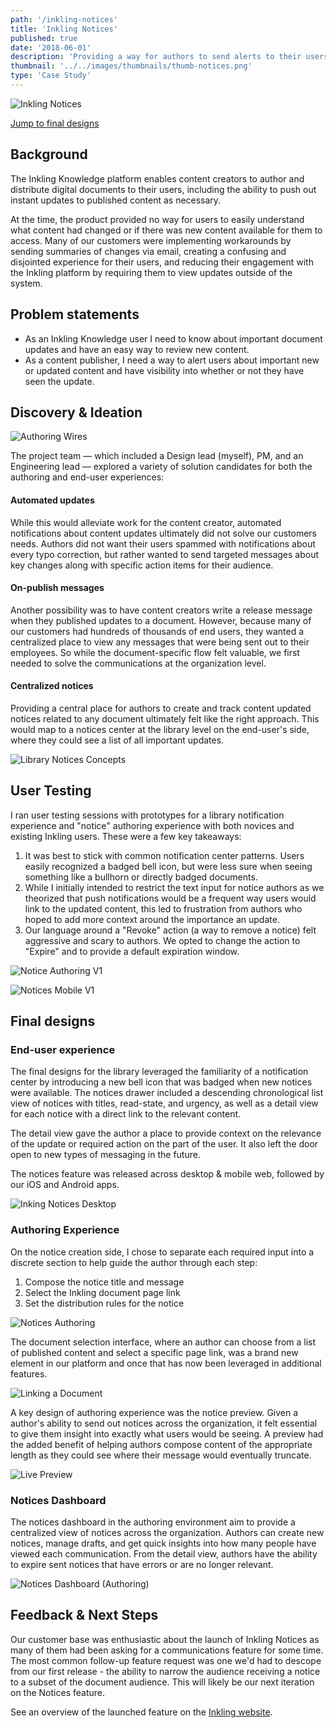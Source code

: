 ```yaml
---
path: '/inkling-notices'
title: 'Inkling Notices'
published: true
date: '2018-06-01'
description: 'Providing a way for authors to send alerts to their users about important content updates.'
thumbnail: '../../images/thumbnails/thumb-notices.png'
type: 'Case Study'
---
```


<!-- <section class="project-nav">

  - [Overview](#overview)
  - [Problem Statement](#problem-statement)
  - [Discovery & Ideation](#discovery--ideation)
  - [User Testing](#user-testing)
  - [Final designs](#final-designs)
  - [Feedback & Next Steps](#feedback--next-steps)

</section> -->

<div class="hero-image">

![Inkling Notices](../../images/thumbnails/thumb-notices.png "Inkling Notices")

</div>

<p class="text-center"><a href="#final-p3" class="btn-jump">Jump to final designs</a></p>

## Background

The Inkling Knowledge platform enables content creators to author and distribute digital documents to their users, including the ability to push out instant updates to published content as necessary.

At the time, the product provided no way for users to easily understand what content had changed or if there was new content available for them to access. Many of our customers were implementing workarounds by sending summaries of changes via email, creating a confusing and disjointed experience for their users, and reducing their engagement with the Inkling platform by requiring them to view updates outside of the system. 

## Problem statements

- As an Inkling Knowledge user I need to know about important document updates and have an easy way to review new content.
- As a content publisher, I need a way to alert users about important new or updated content and have visibility into whether or not they have seen the update.


## Discovery & Ideation


<div class="image-wrapper one-half right">

![Authoring Wires](../../images/notices/authoring-wires.png "Authoring Wires")

</div>


The project team — which included a Design lead (myself), PM, and an Engineering lead — explored a variety of solution candidates for both the authoring and end-user experiences:

#### Automated updates
While this would alleviate work for the content creator, automated notifications about content updates ultimately did not solve our customers needs. Authors did not want their users spammed with notifications about every typo correction, but rather wanted to send targeted messages about key changes along with specific action items for their audience. 

#### On-publish messages
Another possibility was to have content creators write a release message when they published updates to a document. However, because many of our customers had hundreds of thousands of end users, they wanted a centralized place to view any messages that were being sent out to their employees. So while the document-specific flow felt valuable, we first needed to solve the communications at the organization level.

#### Centralized notices
Providing a central place for authors to create and track content updated notices related to any document ultimately felt like the right approach. This would map to a notices center at the library level on the end-user's side, where they could see a list of all important updates.

![Library Notices Concepts](../../images/notices/lib-notices-concepts.png "Library Notices Concepts")


## User Testing

I ran user testing sessions with prototypes for a library notification experience and "notice" authoring experience with both novices and existing Inkling users. These were a few key takeaways: 

1. It was best to stick with common notification center patterns. Users easily recognized a badged bell icon, but were less sure when seeing something like a bullhorn or directly badged documents. 
2. While I initially intended to restrict the text input for notice authors as we theorized that push notifications would be a frequent way users would link to the updated content, this led to frustration from authors who hoped to add more context around the importance an update.
3. Our language around a "Revoke" action (a way to remove a notice) felt aggressive and scary to authors. We opted to change the action to "Expire" and to provide a default expiration window.

<div class="image-wrapper max-600 border-thin">

![Notice Authoring V1](../../images/notices/notice-authoring-v1.png "Notice Authoring Testing")

</div>
<div class="image-wrapper max-400">

![Notices Mobile V1](../../images/notices/mobile-notices.png "Notices Mobile Testing")

</div>


<h2 id="final-p3">Final designs</h2>

### End-user experience

The final designs for the library leveraged the familiarity of a notification center by introducing a new bell icon that was badged when new notices were available. The notices drawer included a descending chronological list view of notices with titles, read-state, and urgency, as well as a detail view for each notice with a direct link to the relevant content. 

The detail view gave the author a place to provide context on the relevance of the update or required action on the part of the user. It also left the door open to new types of messaging in the future.

The notices feature was released across desktop & mobile web, followed by our iOS and Android apps.

<div class="image-wrapper border-thin max-600">

![Inking Notices Desktop](../../images/notices/inkling-notices-reader.png "Inking Notices Desktop")

</div>

<!-- ![Notices Mobile](../../images/notices/mobile-notices.png) -->

### Authoring Experience

On the notice creation side, I chose to separate each required input into a discrete section to help guide the author through each step:

1. Compose the notice title and message
2. Select the Inkling document page link
3. Set the distribution rules for the notice

<div class="image-wrapper max-600 border-thin">

![Notices Authoring](../../images/notices/author-title-message.png "Notices Authoring")

</div>

The document selection interface, where an author can choose from a list of published content and select a specific page link, was a brand new element in our platform and once that has now been leveraged in additional features. 

<div class="image-wrapper max-600 border-thin">

![Linking a Document](../../images/notices/document-select.png "Linking a Document")

</div>

A key design of authoring experience was the notice preview. Given a author's ability to send out notices across the organization, it felt essential to give them insight into exactly what users would be seeing. A preview had the added benefit of helping authors compose content of the appropriate length as they could see where their message would eventually truncate.

<div class="image-wrapper max-600 border-thin">

![Live Preview](../../images/notices/notice-authoring.gif "Live Preview")

</div>


### Notices Dashboard

The notices dashboard in the authoring environment aim to provide a centralized view of notices across the organization. Authors can create new notices, manage drafts, and get quick insights into how many people have viewed each communication. From the detail view, authors have the ability to expire sent notices that have errors or are no longer relevant.

<div class="image-wrapper max-600 border-thin">

![Notices Dashboard (Authoring)](../../images/notices/dashboard.png "Notices Dashboard (Authoring)")

</div>


## Feedback & Next Steps

Our customer base was enthusiastic about the launch of Inkling Notices as many of them had been asking for a communications feature for some time. The most common follow-up feature request was one we'd had to descope from our first release - the ability to narrow the audience receiving a notice to a subset of the document audience. This will likely be our next iteration on the Notices feature. 

See an overview of the launched feature on the <a href="https://www.inkling.com/notices/" target="_blank" alt="Inkling Notices">Inkling website</a>.

